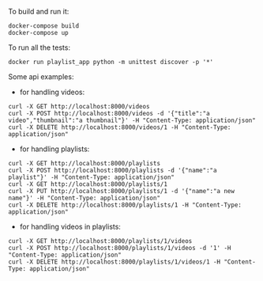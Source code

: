 To build and run it:
```
docker-compose build
docker-compose up
```
To run all the tests:
```
docker run playlist_app python -m unittest discover -p '*'
```

Some api examples:

- for handling videos:
```
curl -X GET http://localhost:8000/videos
curl -X POST http://localhost:8000/videos -d '{"title":"a video","thumbnail":"a thumbnail"}' -H "Content-Type: application/json" 
curl -X DELETE http://localhost:8000/videos/1 -H "Content-Type: application/json" 
```

- for handling playlists:
```
curl -X GET http://localhost:8000/playlists
curl -X POST http://localhost:8000/playlists -d '{"name":"a playlist"}' -H "Content-Type: application/json" 
curl -X GET http://localhost:8000/playlists/1
curl -X PUT http://localhost:8000/playlists/1 -d '{"name":"a new name"}' -H "Content-Type: application/json" 
curl -X DELETE http://localhost:8000/playlists/1 -H "Content-Type: application/json" 
```

- for handling videos in playlists:
```
curl -X GET http://localhost:8000/playlists/1/videos
curl -X POST http://localhost:8000/playlists/1/videos -d '1' -H "Content-Type: application/json" 
curl -X DELETE http://localhost:8000/playlists/1/videos/1 -H "Content-Type: application/json"
```
